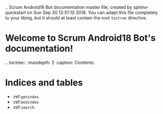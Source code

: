 .. Scrum Android18 Bot documentation master file, created by
   sphinx-quickstart on Sun Sep 30 12:51:10 2018.
   You can adapt this file completely to your liking, but it should at least
   contain the root `toctree` directive.

Welcome to Scrum Android18 Bot's documentation!
===============================================

.. toctree::
   :maxdepth: 2
   :caption: Contents:



Indices and tables
==================

* :ref:`genindex`
* :ref:`modindex`
* :ref:`search`

